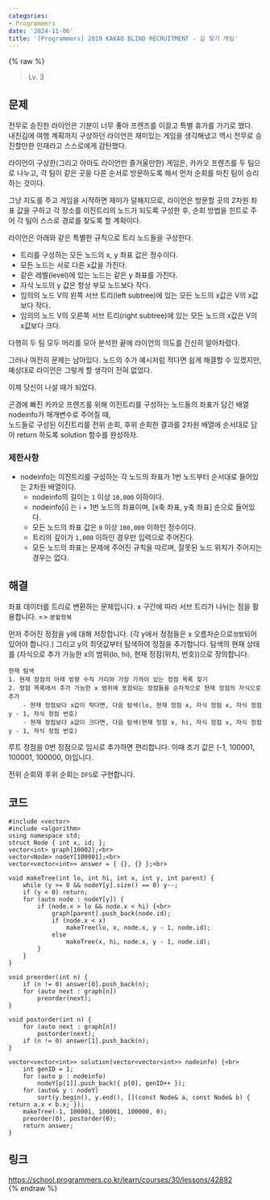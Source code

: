 ```yaml
---
categories:
- Programmers
date: '2024-11-06'
title: '[Programmers] 2019 KAKAO BLIND RECRUITMENT - 길 찾기 게임'
---
```


{% raw %}
> Lv. 3<br>

## 문제
전무로 승진한 라이언은 기분이 너무 좋아 프렌즈를 이끌고 특별 휴가를 가기로 했다.  
내친김에 여행 계획까지 구상하던 라이언은 재미있는 게임을 생각해냈고 역시 전무로 승진할만한 인재라고 스스로에게 감탄했다.

라이언이 구상한(그리고 아마도 라이언만 즐거울만한) 게임은, 카카오 프렌즈를 두 팀으로 나누고, 각 팀이 같은 곳을 다른 순서로 방문하도록 해서 먼저 순회를 마친 팀이 승리하는 것이다.

그냥 지도를 주고 게임을 시작하면 재미가 덜해지므로, 라이언은 방문할 곳의 2차원 좌표 값을 구하고 각 장소를 이진트리의 노드가 되도록 구성한 후, 순회 방법을 힌트로 주어 각 팀이 스스로 경로를 찾도록 할 계획이다.

라이언은 아래와 같은 특별한 규칙으로 트리 노드들을 구성한다.

-   트리를 구성하는 모든 노드의 x, y 좌표 값은 정수이다.
-   모든 노드는 서로 다른 x값을 가진다.
-   같은 레벨(level)에 있는 노드는 같은 y 좌표를 가진다.
-   자식 노드의 y 값은 항상 부모 노드보다 작다.
-   임의의 노드 V의 왼쪽 서브 트리(left subtree)에 있는 모든 노드의 x값은 V의 x값보다 작다.
-   임의의 노드 V의 오른쪽 서브 트리(right subtree)에 있는 모든 노드의 x값은 V의 x값보다 크다.

다행히 두 팀 모두 머리를 모아 분석한 끝에 라이언의 의도를 간신히 알아차렸다.  
  
그러나 여전히 문제는 남아있다. 노드의 수가 예시처럼 적다면 쉽게 해결할 수 있겠지만, 예상대로 라이언은 그렇게 할 생각이 전혀 없었다.

이제 당신이 나설 때가 되었다.

곤경에 빠진 카카오 프렌즈를 위해 이진트리를 구성하는 노드들의 좌표가 담긴 배열 nodeinfo가 매개변수로 주어질 때,  
노드들로 구성된 이진트리를 전위 순회, 후위 순회한 결과를 2차원 배열에 순서대로 담아 return 하도록 solution 함수를 완성하자.

### 제한사항
-   nodeinfo는 이진트리를 구성하는 각 노드의 좌표가 1번 노드부터 순서대로 들어있는 2차원 배열이다.
    -   nodeinfo의 길이는  `1`  이상  `10,000`  이하이다.
    -   nodeinfo[i] 는 i + 1번 노드의 좌표이며, [x축 좌표, y축 좌표] 순으로 들어있다.
    -   모든 노드의 좌표 값은  `0`  이상  `100,000`  이하인 정수이다.
    -   트리의 깊이가  `1,000`  이하인 경우만 입력으로 주어진다.
    -   모든 노드의 좌표는 문제에 주어진 규칙을 따르며, 잘못된 노드 위치가 주어지는 경우는 없다.

## 해결
좌표 데이터를 트리로 변환하는 문제입니다. x 구간에 따라 서브 트리가 나뉘는 점을 활용합니다. => `분할정복`<br>

먼저 주어진 정점을 y에 대해 저장합니다. (각 y에서 정점들은 x 오름차순으로`정렬`되어 있어야 합니다.) 그리고 y의 최댓값부터 탐색하여 정점을 추가합니다. 탐색의 현재 상태를 (자식으로 추가 가능한 x의 범위(lo, hi), 현재 정점(위치, 번호))으로 정의합니다.

```
현재 탐색
1. 현재 정점의 아래 방향 수직 거리와 가장 가까이 있는 정점 목록 찾기
2. 정점 목록에서 추가 가능한 x 범위에 포함되는 정점들을 순차적으로 현재 정점의 자식으로 추가
	- 현재 정점보다 x값이 작다면, 다음 탐색(lo, 현재 정점 x, 자식 정점 x, 자식 정점 y - 1, 자식 정점 번호)
	- 현재 정점보다 x값이 크다면, 다음 탐색(현재 정점 x, hi, 자식 정점 x, 자식 정점 y - 1, 자식 정점 번호)
```

루트 정점을 0번 정점으로 임시로 추가하면 편리합니다. 이때 초기 값은 (-1, 100001, 100001, 100000, 0)입니다.

전위 순회와 후위 순회는 `DFS`로 구현합니다.

## 코드
```
#include <vector>
#include <algorithm>
using namespace std;
struct Node { int x, id; };
vector<int> graph[10002];<br>
vector<Node> nodeY[100001];<br>
vector<vector<int>> answer = { {}, {} };<br>

void makeTree(int lo, int hi, int x, int y, int parent) {
    while (y >= 0 && nodeY[y].size() == 0) y--;
    if (y < 0) return;
    for (auto node : nodeY[y]) {
        if (node.x > lo && node.x < hi) {<br>
            graph[parent].push_back(node.id);
            if (node.x < x)
                makeTree(lo, x, node.x, y - 1, node.id);
            else
                makeTree(x, hi, node.x, y - 1, node.id);
        }
    }
}

void preorder(int n) {
    if (n != 0) answer[0].push_back(n);
    for (auto next : graph[n])
        preorder(next);
}

void postorder(int n) {
    for (auto next : graph[n])
        postorder(next);
    if (n != 0) answer[1].push_back(n);
}

vector<vector<int>> solution(vector<vector<int>> nodeinfo) {<br>
    int genID = 1;
    for (auto p : nodeinfo)
        nodeY[p[1]].push_back({ p[0], genID++ });
    for (auto& y : nodeY)
        sort(y.begin(), y.end(), [](const Node& a, const Node& b) { return a.x < b.x; });
    makeTree(-1, 100001, 100001, 100000, 0);
    preorder(0), postorder(0);
    return answer;
}
```

## 링크
https://school.programmers.co.kr/learn/courses/30/lessons/42892<br>
{% endraw %}